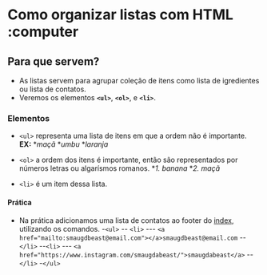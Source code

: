 # Como organizar listas com HTML :computer

## Para que servem?

- As listas servem para agrupar coleção de itens como lista de igredientes ou lista de contatos.
- Veremos os elementos **`<ul>`**, **`<ol>`**, e **`<li>`**.

### Elementos

- `<ul>`  representa uma lista de itens em que a ordem não é importante. **EX:**
\**maçã*
\**umbu*
\**laranja*

- `<ol>` a ordem dos itens é importante, então são representados por números letras ou algarísmos romanos.
 \**1. banana*
 \**2. maçã*
- `<li>` é um item dessa lista.

#### Prática

- Na prática adicionamos uma lista de contatos ao footer do [index](https://github.com/smaugd/Dragon-evolution-/blob/master/Bootcamps/TQI/III%20HTML%205%20E%20CSS3/Site/Curso%20HTML/index.html), utilizando os comandos.
    -`<ul>`
      -- `<li>`
         ---    `<a href="mailto:smaugdbeast@email.com"></a>smaugdbeast@email.com`
       --  `</li>`
        --`<li>`
          ---  `<a href="https://www.instagram.com/smaugdabeast/">smaugdabeast</a>`
       -- `</li>`
    -`</ul>`
